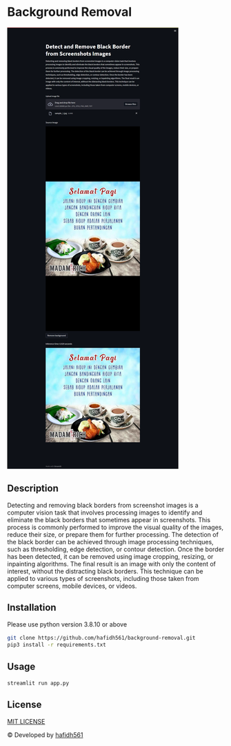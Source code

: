 # Background Removal

![example](./blob/example.png "example")

## Description

Detecting and removing black borders from screenshot images is a computer vision task that involves processing images to identify and eliminate the black borders that sometimes appear in screenshots. This process is commonly performed to improve the visual quality of the images, reduce their size, or prepare them for further processing. The detection of the black border can be achieved through image processing techniques, such as thresholding, edge detection, or contour detection. Once the border has been detected, it can be removed using image cropping, resizing, or inpainting algorithms. The final result is an image with only the content of interest, without the distracting black borders. This technique can be applied to various types of screenshots, including those taken from computer screens, mobile devices, or videos.

## Installation

Please use python version 3.8.10 or above

```bash
git clone https://github.com/hafidh561/background-removal.git
pip3 install -r requirements.txt
```

## Usage

```bash
streamlit run app.py
```

## License

[MIT LICENSE](./LICENSE)

© Developed by [hafidh561](https://github.com/hafidh561)

